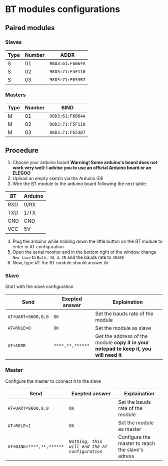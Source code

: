 # BT modules configurations

## Paired modules
### Slaves
| Type | Number | ADDR             |
| ---- | ------ | ---------------- |
| S    | 01     | `98D3:61:F6B64A` |
| S    | 02     | `98D3:71:F5F110` |
| S    | 03     | `98D3:71:F653B7` |

### Masters
| Type | Number | BIND             |
| ---- | ------ | ---------------- |
| M    | 01     | `98D3:61:F6B64A` |
| M    | 02     | `98D3:71:F5F110` |
| M    | 03     | `98D3:71:F653B7` |

## Procedure
1. Choose your arduino board **Warning! Some arduino's board does not work very well: I advise you to use an official Arduino board or an ELEGOO**
2. Upload an empty sketch via the Arduino IDE
3. Wire the BT module to the arduino board following the next table:

BT    | Arduino |
| --- | ------- |
| RXD | 0/RX    |
| TXD | 1/TX    |
| GND | GND     |
| VCC | 5V      |

4. Plug the arduino while holding down the little button on the BT module to enter in AT configuration
4. Open the serial monitor and in the bottom right of the window change `New Line` to `Both, NL & CR` and the bauds rate to `38400`
5. Now, type `AT`: the BT module should answer `OK`

### Slave
Start with the slave configuration

| Send               | Exepted answer   | Explaination                     |
| ------------------ | ---------------- | -------------------------------- |
| `AT+UART=9600,0,0` | `OK`             | Set the bauds rate of the module |
| `AT+ROLE=0`        | `OK`             | Set the module as slave          |
| `AT+ADDR`          | `****,**,******` | Get the address of the module **copy it in your notepad to keep it, you will need it** |

### Master
Configure the master to connect it to the slave

| Send                     | Exepted answer                                  | Explaination                     |
| ------------------------ | ----------------------------------------------- | -------------------------------- |
| `AT+UART=9600,0,0`       | `OK`                                            | Set the bauds rate of the module |
| `AT+ROLE=1`              | `OK`                                            | Set the module as master         |
| `AT+BIND=****,**,******` | *`Nothing, this will end the AT configuration`* | Configure the master to reach the slave's adress |